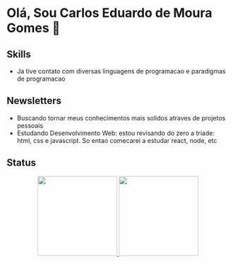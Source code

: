 # Olá, Sou Carlos Eduardo de Moura Gomes 👋

## Skills
  - Ja tive contato com diversas linguagens de programacao e paradigmas de programacao
  
## Newsletters
  
  - Buscando tornar meus conhecimentos mais solidos atraves de projetos pessoais
  - Estudando Desenvolvimento Web: estou revisando do zero a triade: html, css e javascript. So entao comecarei a estudar react, node, etc

## Status
<div align="center">
  <a href="https://github.com/cemg-dev">
  <img height="180em" src="https://github-readme-stats.vercel.app/api?username=cemg-dev&show_icons=true&theme=github_dark&include_all_commits=true&count_private=true"/>
  <img height="180em" src="https://github-readme-stats.vercel.app/api/top-langs/?username=cemg-dev&layout=compact&langs_count=7&theme=github_dark"/>
</div>
